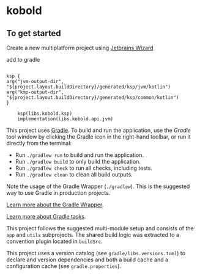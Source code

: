 # kobold

## To get started

Create a new multiplatform project using [Jetbrains Wizard](https://kmp.jetbrains.com/) 

add to gradle 
```

ksp {
arg("jvm-output-dir", "${project.layout.buildDirectory}/generated/ksp/jvm/kotlin")
arg("kmp-output-dir", "${project.layout.buildDirectory}/generated/ksp/common/kotlin")
}

    ksp(libs.kobold.ksp)
    implementation(libs.kobold.api.jvm)

```




This project uses [Gradle](https://gradle.org/).
To build and run the application, use the *Gradle* tool window by clicking the Gradle icon in the right-hand toolbar,
or run it directly from the terminal:

* Run `./gradlew run` to build and run the application.
* Run `./gradlew build` to only build the application.
* Run `./gradlew check` to run all checks, including tests.
* Run `./gradlew clean` to clean all build outputs.

Note the usage of the Gradle Wrapper (`./gradlew`).
This is the suggested way to use Gradle in production projects.

[Learn more about the Gradle Wrapper](https://docs.gradle.org/current/userguide/gradle_wrapper.html).

[Learn more about Gradle tasks](https://docs.gradle.org/current/userguide/command_line_interface.html#common_tasks).


This project follows the suggested multi-module setup and consists of the `app` and `utils` subprojects.
The shared build logic was extracted to a convention plugin located in `buildSrc`.

This project uses a version catalog (see `gradle/libs.versions.toml`) to declare and version dependencies
and both a build cache and a configuration cache (see `gradle.properties`).